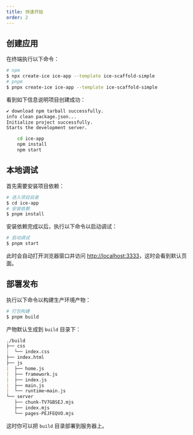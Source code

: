 ```yaml
---
title: 快速开始
order: 2
---
```


## 创建应用

在终端执行以下命令：

```bash
# npm
$ npx create-ice ice-app --template ice-scaffold-simple
# pnpm
$ pnpx create-ice ice-app --template ice-scaffold-simple   
```

看到如下信息说明项目创建成功：

```bash
✔ download npm tarball successfully.
info clean package.json...
Initialize project successfully.
Starts the development server.

    cd ice-app
    npm install
    npm start
```

## 本地调试

首先需要安装项目依赖：

```bash
# 进入项目目录
$ cd ice-app
# 安装依赖
$ pnpm install
```

安装依赖完成以后，执行以下命令以启动调试：

```bash
# 启动调试
$ pnpm start
```

此时会自动打开浏览器窗口并访问 <http://localhost:3333>，这时会看到默认页面。

## 部署发布

执行以下命令以构建生产环境产物：

```bash
# 打包构建
$ pnpm build
```

产物默认生成到 `build` 目录下：

```markdown
./build
├── css
|  └── index.css
├── index.html
├── js
|  ├── home.js
|  ├── framework.js
|  ├── index.js
|  ├── main.js
|  └── runtime~main.js
└── server
   ├── chunk-TV7GBSEJ.mjs
   ├── index.mjs
   └── pages-PEJFEQVO.mjs
```

这时你可以把 `build` 目录部署到服务器上。

